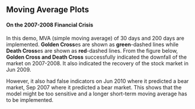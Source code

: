 ## Moving Average Plots
#### On the 2007-2008 Financial Crisis

In this demo, MVA (simple moving average) of 30 days and 200 days are implemented. **Golden Cross**es are shown as **green**-dashed lines while **Death Cross**es are shown as **red**-dashed lines. From the figure below, **Golden Cross and Death Cross** successfully indicated the downfall of the market on 2007-2008. It also indicated the recovery of the stock market in Jun 2009.

However, it also had false indicators on Jun 2010 where it predicted a bear market, Sep 2007 where it predicted a bear market. This shows that the model might be too sensitive and a longer short-term moving average has to be implemented.
